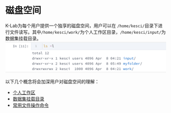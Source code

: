 # 磁盘空间

K-Lab为每个用户提供一个独享的磁盘空间，用户可以在 `/home/kesci/`目录下进行文件读写。其中`/home/kesci/work/`为个人工作区目录，`/home/kesci/input/`为数据集挂载目录。
![worksaoce](/image/workspace.png)

以下几个概念将会加深用户对磁盘空间的理解：
* [个人工作区](./access.md)
* [数据集挂载目录](./input_directory.md)
* [常用文件操作命令](./command_line.md)